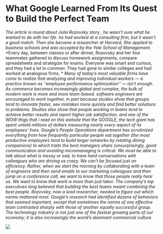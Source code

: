 # What Google Learned From Its Quest to Build the Perfect Team

*The article is round about Julia Rozovsky story , he wasn’t sure what he wanted to do with her life. he had worked at a consulting firm, but it wasn’t a good match. Then she became a researcher at Harvard, She applied to business schools and was accepted by the Yale School of Management.*
*Every day, between classes or after dinner, Rozovsky and her four teammates gathered to discuss homework assignments, compare spreadsheets and strategize for exams. Everyone was smart and curious, and they had a lot in common: They had gone to similar colleges and had worked at analogous firms. *
*Many of today’s most valuable firms have come to realize that analyzing and improving individual workers ­— a practice known as ‘‘employee performance optimization’’ — isn’t enough. As commerce becomes increasingly global and complex, the bulk of modern work is more and more team-based. software engineers are encouraged to work together, in part because studies show that groups tend to innovate faster, see mistakes more quickly and find better solutions to problems. Studies also show that people working in teams tend to achieve better results and report higher job satisfaction.*
*and one of the WOW thigs that i read on this website that the GOOGLE; the tech giant has spent untold millions of dollars measuring nearly every aspect of its employees’ lives. Google’s People Operations department has scrutinized everything from how frequently particular people eat together (the most productive employees tend to build larger networks by rotating dining companions) to which traits the best managers share (unsurprisingly, good communication and avoiding micromanaging is critical.*
*We must be able to talk about what is messy or sad, to have hard conversations with colleagues who are driving us crazy. We can’t be focused just on efficiency. Rather, when we start the morning by collaborating with a team of engineers and then send emails to our marketing colleagues and then jump on a conference call, we want to know that those people really hear us. We want to know that work is more than just labor.*
*The company’s top executives long believed that building the best teams meant combining the best people. Rozovsky, now a lead researcher, needed to figure out which norms mattered most. Google’s research had identified dozens of behaviors that seemed important, except that sometimes the norms of one effective team contrasted sharply with those of another equally successful group.*
*The technology industry is not just one of the fastest growing parts of our economy; it is also increasingly the world’s dominant commercial culture.*

![](https://lh3.googleusercontent.com/TAateRpOGZ7R8mKp6SYD7m19r4GNzV0OJSCyu-C8pSa4ewu4B3gI3DzoAcPWUsYlz784bynlrHMUGJSZAuNe-oU=w1614)
